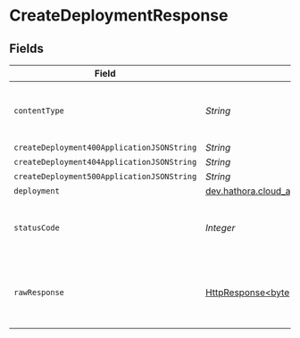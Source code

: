 # CreateDeploymentResponse


## Fields

| Field                                                                                                                    | Type                                                                                                                     | Required                                                                                                                 | Description                                                                                                              |
| ------------------------------------------------------------------------------------------------------------------------ | ------------------------------------------------------------------------------------------------------------------------ | ------------------------------------------------------------------------------------------------------------------------ | ------------------------------------------------------------------------------------------------------------------------ |
| `contentType`                                                                                                            | *String*                                                                                                                 | :heavy_check_mark:                                                                                                       | HTTP response content type for this operation                                                                            |
| `createDeployment400ApplicationJSONString`                                                                               | *String*                                                                                                                 | :heavy_minus_sign:                                                                                                       | N/A                                                                                                                      |
| `createDeployment404ApplicationJSONString`                                                                               | *String*                                                                                                                 | :heavy_minus_sign:                                                                                                       | N/A                                                                                                                      |
| `createDeployment500ApplicationJSONString`                                                                               | *String*                                                                                                                 | :heavy_minus_sign:                                                                                                       | N/A                                                                                                                      |
| `deployment`                                                                                                             | [dev.hathora.cloud_api.models.shared.Deployment](../../models/shared/Deployment.md)                                      | :heavy_minus_sign:                                                                                                       | N/A                                                                                                                      |
| `statusCode`                                                                                                             | *Integer*                                                                                                                | :heavy_check_mark:                                                                                                       | HTTP response status code for this operation                                                                             |
| `rawResponse`                                                                                                            | [HttpResponse<byte[]>](https://docs.oracle.com/en/java/javase/11/docs/api/java.net.http/java/net/http/HttpResponse.html) | :heavy_minus_sign:                                                                                                       | Raw HTTP response; suitable for custom response parsing                                                                  |